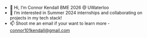 - 👋 Hi, I’m Connor Kendall BME 2026 @ UWaterloo 
- 👀 I’m interested in Summer 2024 internships and collaborating on projects in my tech stack! 
- 📫 Shoot me an email if your want to learn more - connor101kendall@gmail.com
